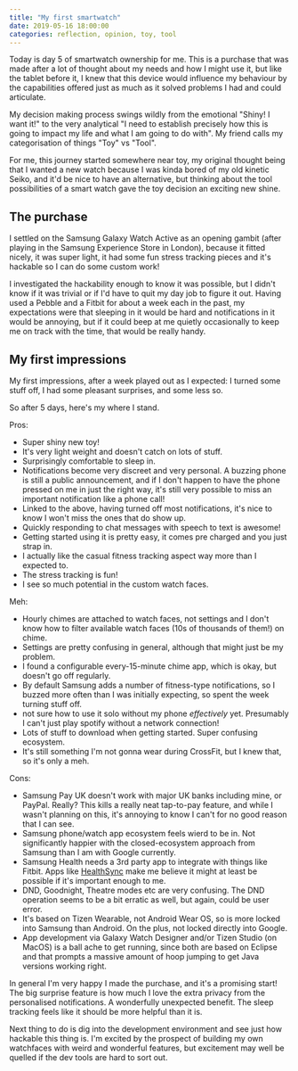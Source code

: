 ```yaml
---
title: "My first smartwatch"
date: 2019-05-16 18:00:00
categories: reflection, opinion, toy, tool
---
```


Today is day 5 of smartwatch ownership for me. This is a purchase that was made after a lot of thought about my needs and how I might use it, but like the tablet before it, I knew that this device would influence my behaviour by the capabilities offered just as much as it solved problems I had and could articulate.

My decision making process swings wildly from the emotional "Shiny! I want it!" to the very analytical "I need to establish precisely how this is going to impact my life and what I am going to do with". My friend calls my categorisation of things "Toy" vs "Tool".

For me, this journey started somewhere near toy, my original thought being that I wanted a new watch because I was kinda bored of my old kinetic Seiko, and it'd be nice to have an alternative, but thinking about the tool possibilities of a smart watch gave the toy decision an exciting new shine.

## The purchase

I settled on the Samsung Galaxy Watch Active as an opening gambit (after playing in the Samsung Experience Store in London), because it fitted nicely, it was super light, it had some fun stress tracking pieces and it's hackable so I can do some custom work!

I investigated the hackability enough to know it was possible, but I didn't know if it was trivial or if I'd have to quit my day job to figure it out. Having used a Pebble and a Fitbit for about a week each in the past, my expectations were that sleeping in it would be hard and notifications in it would be annoying, but if it could beep at me quietly occasionally to keep me on track with the time, that would be really handy.

## My first impressions

My first impressions, after a week played out as I expected: I turned some stuff off, I had some pleasant surprises, and some less so.

So after 5 days, here's my where I stand.

Pros:

 + Super shiny new toy!
 + It's very light weight and doesn't catch on lots of stuff.
 + Surprisingly comfortable to sleep in.
 + Notifications become very discreet and very personal. A buzzing phone is still a public announcement, and if I don't happen to have the phone pressed on me in just the right way, it's still very possible to miss an important notification like a phone call!
 + Linked to the above, having turned off most notifications, it's nice to know I won't miss the ones that do show up.
 + Quickly responding to chat messages with speech to text is awesome!
 + Getting started using it is pretty easy, it comes pre charged and you just strap in.
 + I actually like the casual fitness tracking aspect way more than I expected to.
 + The stress tracking is fun!
 + I see so much potential in the custom watch faces.

Meh:

 * Hourly chimes are attached to watch faces, not settings and I don't know how to filter available watch faces (10s of thousands of them!) on chime.
 * Settings are pretty confusing in general, although that might just be my problem.
 * I found a configurable every-15-minute chime app, which is okay, but doesn't go off regularly.
 * By default Samsung adds a number of fitness-type notifications, so I buzzed more often than I was initially expecting, so spent the week turning stuff off.
 * not sure how to use it solo without my phone *effectively* yet. Presumably I can't just play spotify without a network connection!
 * Lots of stuff to download when getting started. Super confusing ecosystem.
 * It's still something I'm not gonna wear during CrossFit, but I knew that, so it's only a meh.

Cons:

 - Samsung Pay UK doesn't work with major UK banks including mine, or PayPal. Really? This kills a really neat tap-to-pay feature, and while I wasn't planning on this, it's annoying to know I can't for no good reason that I can see.
 - Samsung phone/watch app ecosystem feels wierd to be in. Not significantly happier with the closed-ecosystem approach from Samsung than I am with Google currently.
 - Samsung Health needs a 3rd party app to integrate with things like Fitbit. Apps like [HealthSync](https://play.google.com/store/apps/details?id=nl.appyhapps.healthsync) make me believe it might at least be possible if it's important enough to me.
 - DND, Goodnight, Theatre modes etc are very confusing. The DND operation seems to be a bit erratic as well, but again, could be user error.
 - It's based on Tizen Wearable, not Android Wear OS, so is more locked into Samsung than Android. On the plus, not locked directly into Google.
 - App development via Galaxy Watch Designer and/or Tizen Studio (on MacOS) is a ball ache to get running, since both are based on Eclipse and that prompts a massive amount of hoop jumping to get Java versions working right.

In general I'm very happy I made the purchase, and it's a promising start! The big surprise feature is how much I love the extra privacy from the personalised notifications. A wonderfully unexpected benefit. The sleep tracking feels like it should be more helpful than it is.

Next thing to do is dig into the development environment and see just how hackable this thing is. I'm excited by the prospect of building my own watchfaces with weird and wonderful features, but excitement may well be quelled if the dev tools are hard to sort out.